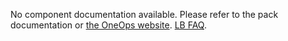 No component documentation available. Please refer to the pack documentation or [the OneOps website](http://oneops.com).
[LB FAQ](http://oneops.com/user/design/lb-component.html).
